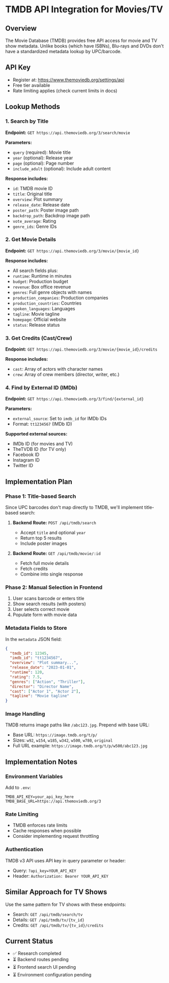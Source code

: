 # TMDB API Integration for Movies/TV

## Overview
The Movie Database (TMDB) provides free API access for movie and TV show metadata. Unlike books (which have ISBNs), Blu-rays and DVDs don't have a standardized metadata lookup by UPC/barcode.

## API Key
- Register at: https://www.themoviedb.org/settings/api
- Free tier available
- Rate limiting applies (check current limits in docs)

## Lookup Methods

### 1. Search by Title
**Endpoint:** `GET https://api.themoviedb.org/3/search/movie`

**Parameters:**
- `query` (required): Movie title
- `year` (optional): Release year
- `page` (optional): Page number
- `include_adult` (optional): Include adult content

**Response includes:**
- `id`: TMDB movie ID
- `title`: Original title
- `overview`: Plot summary
- `release_date`: Release date
- `poster_path`: Poster image path
- `backdrop_path`: Backdrop image path
- `vote_average`: Rating
- `genre_ids`: Genre IDs

### 2. Get Movie Details
**Endpoint:** `GET https://api.themoviedb.org/3/movie/{movie_id}`

**Response includes:**
- All search fields plus:
- `runtime`: Runtime in minutes
- `budget`: Production budget
- `revenue`: Box office revenue
- `genres`: Full genre objects with names
- `production_companies`: Production companies
- `production_countries`: Countries
- `spoken_languages`: Languages
- `tagline`: Movie tagline
- `homepage`: Official website
- `status`: Release status

### 3. Get Credits (Cast/Crew)
**Endpoint:** `GET https://api.themoviedb.org/3/movie/{movie_id}/credits`

**Response includes:**
- `cast`: Array of actors with character names
- `crew`: Array of crew members (director, writer, etc.)

### 4. Find by External ID (IMDb)
**Endpoint:** `GET https://api.themoviedb.org/3/find/{external_id}`

**Parameters:**
- `external_source`: Set to `imdb_id` for IMDb IDs
- Format: `tt1234567` (IMDb ID)

**Supported external sources:**
- IMDb ID (for movies and TV)
- TheTVDB ID (for TV only)
- Facebook ID
- Instagram ID
- Twitter ID

## Implementation Plan

### Phase 1: Title-based Search
Since UPC barcodes don't map directly to TMDB, we'll implement title-based search:

1. **Backend Route:** `POST /api/tmdb/search`
   - Accept `title` and optional `year`
   - Return top 5 results
   - Include poster images

2. **Backend Route:** `GET /api/tmdb/movie/:id`
   - Fetch full movie details
   - Fetch credits
   - Combine into single response

### Phase 2: Manual Selection in Frontend
1. User scans barcode or enters title
2. Show search results (with posters)
3. User selects correct movie
4. Populate form with movie data

### Metadata Fields to Store

In the `metadata` JSON field:

```json
{
  "tmdb_id": 12345,
  "imdb_id": "tt1234567",
  "overview": "Plot summary...",
  "release_date": "2023-01-01",
  "runtime": 120,
  "rating": 7.5,
  "genres": ["Action", "Thriller"],
  "director": "Director Name",
  "cast": ["Actor 1", "Actor 2"],
  "tagline": "Movie tagline"
}
```

### Image Handling
TMDB returns image paths like `/abc123.jpg`. Prepend with base URL:
- Base URL: `https://image.tmdb.org/t/p/`
- Sizes: `w92`, `w154`, `w185`, `w342`, `w500`, `w780`, `original`
- Full URL example: `https://image.tmdb.org/t/p/w500/abc123.jpg`

## Implementation Notes

### Environment Variables
Add to `.env`:
```
TMDB_API_KEY=your_api_key_here
TMDB_BASE_URL=https://api.themoviedb.org/3
```

### Rate Limiting
- TMDB enforces rate limits
- Cache responses when possible
- Consider implementing request throttling

### Authentication
TMDB v3 API uses API key in query parameter or header:
- Query: `?api_key=YOUR_API_KEY`
- Header: `Authorization: Bearer YOUR_API_KEY`

## Similar Approach for TV Shows

Use the same pattern for TV shows with these endpoints:
- Search: `GET /api/tmdb/search/tv`
- Details: `GET /api/tmdb/tv/{tv_id}`
- Credits: `GET /api/tmdb/tv/{tv_id}/credits`

## Current Status
- ✅ Research completed
- ⏳ Backend routes pending
- ⏳ Frontend search UI pending
- ⏳ Environment configuration pending
